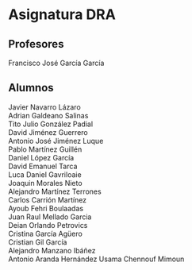 # Asignatura DRA

## Profesores

Francisco José García García

## Alumnos
Javier Navarro Lázaro\
Adrian Galdeano Salinas\
Tito Julio González Padial\
David Jiménez Guerrero\
Antonio José Jiménez Luque\
Pablo Martínez Guillén\
Daniel López García\
David Emanuel Tarca\
Luca Daniel Gavriloaie\
Joaquin Morales Nieto\
Alejandro Martínez Terrones\
Carlos Carrión Martínez\
Ayoub Fehri Boulaadas\
Juan Raul Mellado Garcia\
Deian Orlando Petrovics\
Cristina García Agüero\
Cristian Gil García\
Alejandro Manzano Ibáñez\
Antonio Aranda Hernández
Usama Chennouf Mimoun